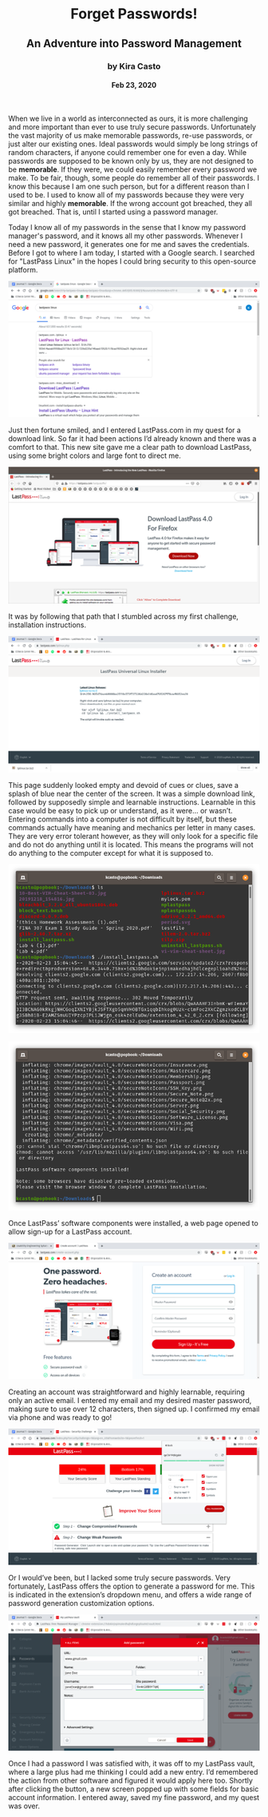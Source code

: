 <span align="center">
  <h1>Forget Passwords!</h1>
  <h2>An Adventure into Password Management</h2>
  <h3>by Kira Casto</h3>
  <h4>Feb 23, 2020</h4>
</span>
<br>
<p>When we live in a world as interconnected as ours, it is more challenging and more important than ever to use truly secure passwords. Unfortunately the vast majority of us make memorable passwords, re-use passwords, or just alter our existing ones. Ideal passwords would simply be long strings of random characters, if anyone could remember one for even a day. While passwords are supposed to be known only by us, they are not designed to be <strong>memorable</strong>. If they were, we could easily remember every password we make. To be fair, though, some people do remember all of their passwords. I know this because I am one such person, but for a different reason than I used to be. I used to know all of my passwords because they were very similar and highly <strong>memorable</strong>. If the wrong account got breached, they all got breached. That is, until I started using a password manager.</p>
<p>Today I know all of my passwords in the sense that I know my password manager's password, and it knows all my other passwords. Whenever I need a new password, it generates one for me and saves the credentials. Before I got to where I am today, I started with a Google search. I searched for "LastPass Linux" in the hopes I could bring security to this open-source platform.</p>


![Google Image Search for LastPass](../assets/Journal-1/Search%20for%20LastPass.png)


<p>Just then fortune smiled, and I entered LastPass.com in my quest for a download link. So far it had been actions I’d already known and there was a comfort to that. This new site gave me a clear path to download LastPass, using some bright colors and large font to direct me.</p>


![LastPass Landing Page](../assets/Journal-1/LastPass%20Landing%20Page.png)


<p>It was by following that path that I stumbled across my first challenge, installation instructions.</p>


![LastPass Download Page](../assets/Journal-1/LastPass%20Linux%20Download%20Page.png)



<p>This page suddenly looked empty and devoid of cues or clues, save a splash of blue near the center of the screen. It was a simple download link, followed by supposedly simple and learnable instructions. Learnable in this case would be easy to pick up or understand, as it were… or wasn’t. Entering commands into a computer is not difficult by itself, but these commands actually have meaning and mechanics per letter in many cases. They are very error tolerant however, as they will only look for a specific file and do not do anything until it is located. This means the programs will not do anything to the computer except for what it is supposed to.</p>


![LastPass Installation Terminal Command](../assets/Journal-1/Linux%20LastPass%20Terminal%20Install%20Command.png)


![LastPass Installation Complete Terminal Prompt](../assets/Journal-1/Linux%20LastPass%20Installed%20Terminal.png)


<p>Once LastPass’ software components were installed, a web page opened to allow sign-up for a LastPass account.</p>


![LastPass Account Sign Up Page](../assets/Journal-1/LastPass%20sign%20up.png)


<p>Creating an account was straightforward and highly learnable, requiring only an active email. I entered my email and my desired master password, making sure to use over 12 characters, then signed up. I confirmed my email via phone and was ready to go!</p>


![LastPass Password Settings](../assets/Journal-1/Password%20Settings.png)


<p>Or I would’ve been, but I lacked some truly secure passwords. Very fortunately, LastPass offers the option to generate a password for me. This is indicated in the extension’s dropdown menu, and offers a wide range of password generation customization options.</p>


![LastPass enter credentials](../assets/Journal-1/LastPass%20Add%20Item.png)


<p>Once I had a password I was satisfied with, it was off to my LastPass vault, where a large plus had me thinking I could add a new entry. I’d remembered the action from other software and figured it would apply here too. Shortly after clicking the button, a new screen popped up with some fields for basic account information. I entered away, saved my fine password, and my quest was over.</p>
